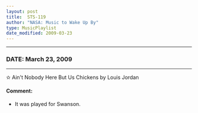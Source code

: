 ```yaml
---
layout: post
title:  STS-119
author: "NASA: Music to Wake Up By"
type: MusicPlaylist
date_modified: 2009-03-23
---
```


----
### DATE: March 23, 2009
----
✫ Ain't Nobody Here But Us Chickens by Louis Jordan

#### Comment:
* It was played for Swanson.
